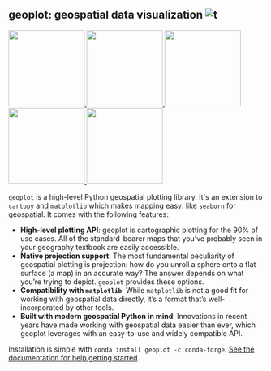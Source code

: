 ## geoplot: geospatial data visualization  ![t](https://img.shields.io/badge/status-alpha-red.svg)

<!-- [![PyPi version](https://img.shields.io/pypi/v/missingno.svg)]
(https://pypi.python.org/pypi/geoplot/)-->

<div class="row">
<a href=http://www.residentmar.io/geoplot/examples/nyc-collision-factors.html>
<img src="https://raw.githubusercontent.com/ResidentMario/geoplot/master/figures/demos/nyc-collision-factors-thumb.png"
 height="150" width="150">
</a>

<a href=http://www.residentmar.io/geoplot/examples/nyc-collision-factors.html>
<img src="https://raw.githubusercontent.com/ResidentMario/geoplot/master/figures/demos/los-angeles-flights-thumb.png"
 height="150" width="150">
</a>

<!--
<a href=.>
<img src="https://raw.githubusercontent.com/ResidentMario/geoplot/master/figures/demos/aggplot-collisions-thumb.png"
height="150" width="150">
</a>
-->

<a href=http://www.residentmar.io/geoplot/examples/usa-city-elevations.html>
<img src="https://raw.githubusercontent.com/ResidentMario/geoplot/master/figures/demos/usa-city-elevations-thumb.png"
 height="150">
</a>

<a href=http://www.residentmar.io/geoplot/examples/nyc-parking-tickets.html>
<img src="https://raw.githubusercontent.com/ResidentMario/geoplot/master/figures/demos/nyc-parking-tickets-thumb.png"
 height="150" width="150">
</a>

<a href=http://www.residentmar.io/geoplot/examples/dc-street-network.html>
<img src="https://raw.githubusercontent.com/ResidentMario/geoplot/master/figures/demos/dc-street-network-thumb.png"
height="150" width="150">
</a>

</div>


``geoplot`` is a high-level Python geospatial plotting library. It's an extension to `cartopy` and `matplotlib` 
which makes mapping easy: like `seaborn` for geospatial. It comes with the following features:

* **High-level plotting API**: geoplot is cartographic plotting for the 90% of use cases. All of the standard-bearer
maps that you’ve probably seen in your geography textbook are easily accessible.
* **Native projection support**: The most fundamental peculiarity of geospatial plotting is projection: how do you
unroll a sphere onto a flat surface (a map) in an accurate way? The answer depends on what you’re trying to depict.
`geoplot` provides these options.
* **Compatibility with `matplotlib`**: While `matplotlib` is not a good fit for working with geospatial data directly,
it’s a format that’s well-incorporated by other tools.
* **Built with modern geospatial Python in mind**: Innovations in recent years have made working with geospatial data
 easier than ever, which geoplot leverages with an easy-to-use and widely compatible API.

Installation is simple with `conda install geoplot -c conda-forge`. [See the documentation for help getting started](http://www.residentmar.io/geoplot/index.html).

